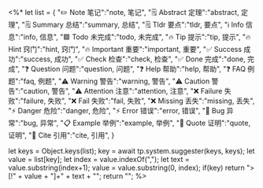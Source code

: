 <%*
let list = {
	"✏️ Note 笔记":"note, 笔记",
	"🗒️ Abstract 定理":"abstract, 定理",
	"🗒️ Summary 总结":"summary, 总结",
	"🗒️ Tldr 要点":"tldr, 要点",
	"ℹ️ Info 信息":"info, 信息",
	"🟩 Todo 未完成":"todo, 未完成",
	"🔥 Tip 提示":"tip, 提示",
	"🔥 Hint 窍门":"hint, 窍门",
	"🔥 Important 重要":"important, 重要",
	"✅️ Success 成功":"success, 成功",
	"✅️ Check 检查":"check, 检查",
	"✅️ Done 完成":"done, 完成",
	"❓ Question 问题":"question, 问题",
	"❓ Help 帮助":"help, 帮助",
	"❓ FAQ 例题":"faq, 例题",
	"⚠️ Warning 警告":"warning, 警告",
	"⚠️ Caution 警告":"caution, 警告",
	"⚠️ Attention 注意":"attention, 注意",
	"❌ Failure 失败":"failure, 失败",
	"❌ Fail 失败":"fail, 失败",
	"❌ Missing 丢失":"missing, 丢失",
	"⚡️ Danger 危险":"danger, 危险",
	"⚡️ Error 错误":"error, 错误",
	"🐞 Bug 异常":"bug, 异常",
	"📋 Example 举例":"example, 举例",
	"󠀢🧲 Quote 证明":"quote, 证明",
	"󠀢🧲 Cite 引用":"cite, 引用",
}

let keys = Object.keys(list);
key = await tp.system.suggester(keys, keys);
let value = list[key];
let index = value.indexOf(",");
let text = value.substring(index+1);
value = value.substring(0, index);
if(key)
	return ">[!" + value + "]+" + text + "";
return "";
%>